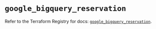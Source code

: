 # `google_bigquery_reservation`

Refer to the Terraform Registry for docs: [`google_bigquery_reservation`](https://registry.terraform.io/providers/hashicorp/google/6.39.0/docs/resources/bigquery_reservation).
